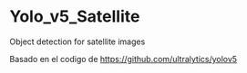# Yolo_v5_Satellite
Object detection for satellite images


Basado en el codigo de https://github.com/ultralytics/yolov5
